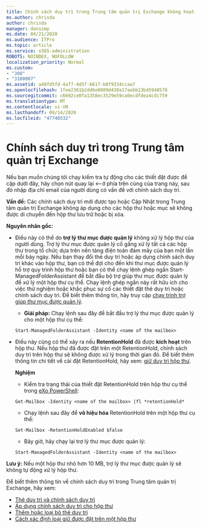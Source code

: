 ```yaml
---
title: Chính sách duy trì trong Trung tâm quản trị Exchange không hoạt động
ms.author: chrisda
author: chrisda
manager: dansimp
ms.date: 04/21/2020
ms.audience: ITPro
ms.topic: article
ms.service: o365-administration
ROBOTS: NOINDEX, NOFOLLOW
localization_priority: Normal
ms.custom:
- "308"
- "3100007"
ms.assetid: a48fd5fd-4af7-4d5f-b617-b0f9334ccaa7
ms.openlocfilehash: 1fee2361b2dd6e0989d430a17aebb13bd5948578
ms.sourcegitcommit: c6692ce0fa1358ec3529e59ca0ecdfdea4cdc759
ms.translationtype: MT
ms.contentlocale: vi-VN
ms.lasthandoff: 09/14/2020
ms.locfileid: "47740532"
---
```

# <a name="retention-policies-in-exchange-admin-center"></a>Chính sách duy trì trong Trung tâm quản trị Exchange

Nếu bạn muốn chúng tôi chạy kiểm tra tự động cho các thiết đặt được đề cập dưới đây, hãy chọn nút quay lại <--ở phía trên cùng của trang này, sau đó nhập địa chỉ email của người dùng có vấn đề với chính sách duy trì.

 **Vấn đề:** Các chính sách duy trì mới được tạo hoặc Cập Nhật trong Trung tâm quản trị Exchange không áp dụng cho các hộp thư hoặc mục sẽ không được di chuyển đến hộp thư lưu trữ hoặc bị xóa. 
  
 **Nguyên nhân gốc:**
  
- Điều này có thể do **trợ lý thư mục được quản lý** không xử lý hộp thư của người dùng. Trợ lý thư mục được quản lý cố gắng xử lý tất cả các hộp thư trong tổ chức dựa trên nền tảng điện toán đám mây của bạn một lần mỗi bảy ngày. Nếu bạn thay đổi thẻ duy trì hoặc áp dụng chính sách duy trì khác vào hộp thư, bạn có thể đợi cho đến khi thư mục được quản lý hỗ trợ quy trình hộp thư hoặc bạn có thể chạy lệnh ghép ngắn Start-ManagedFolderAssistant để bắt đầu bộ trợ giúp thư mục được quản lý để xử lý một hộp thư cụ thể. Chạy lệnh ghép ngắn này rất hữu ích cho việc thử nghiệm hoặc khắc phục sự cố các thiết đặt thẻ duy trì hoặc chính sách duy trì. Để biết thêm thông tin, hãy truy cập [chạy trình trợ giúp thư mục được quản lý](https://msdn.microsoft.com/library/gg271153%28v=exchsrvcs.149%29.aspx#managedfolderassist).
    
  - **Giải pháp:** Chạy lệnh sau đây để bắt đầu trợ lý thư mục được quản lý cho một hộp thư cụ thể:
    
  ```
  Start-ManagedFolderAssistant -Identity <name of the mailbox>
  ```

- Điều này cũng có thể xảy ra nếu **RetentionHold** đã được **kích hoạt** trên hộp thư. Nếu hộp thư đã được đặt trên một RetentionHold, chính sách duy trì trên hộp thư sẽ không được xử lý trong thời gian đó. Để biết thêm thông tin chi tiết về cài đặt RetentionHold, hãy xem: [giữ duy trì hộp thư](https://docs.microsoft.com/exchange/security-and-compliance/messaging-records-management/mailbox-retention-hold).
    
    **Nghiệm**
    
  - Kiểm tra trạng thái của thiết đặt RetentionHold trên hộp thư cụ thể trong [eXo PowerShell](https://docs.microsoft.com/powershell/exchange/exchange-online/connect-to-exchange-online-powershell/connect-to-exchange-online-powershell?view=exchange-ps):
    
  ```
  Get-Mailbox -Identity <name of the mailbox> |fl *retentionHold*
  ```

  - Chạy lệnh sau đây để **vô hiệu hóa** RetentionHold trên một hộp thư cụ thể:
    
  ```
  Set-Mailbox -RetentionHoldEnabled $false
  ```

  - Bây giờ, hãy chạy lại trợ lý thư mục được quản lý:
    
  ```
  Start-ManagedFolderAssistant -Identity <name of the mailbox>
  ```

 **Lưu ý:** Nếu một hộp thư nhỏ hơn 10 MB, trợ lý thư mục được quản lý sẽ không tự động xử lý hộp thư.
 
Để biết thêm thông tin về chính sách duy trì trong Trung tâm quản trị Exchange, hãy xem:
- [Thẻ duy trì và chính sách duy trì](https://docs.microsoft.com/exchange/security-and-compliance/messaging-records-management/retention-tags-and-policies)
- [Áp dụng chính sách duy trì cho hộp thư](https://docs.microsoft.com/exchange/security-and-compliance/messaging-records-management/apply-retention-policy)
- [Thêm hoặc loại bỏ thẻ duy trì](https://docs.microsoft.com/exchange/security-and-compliance/messaging-records-management/add-or-remove-retention-tags)
- [Cách xác định loại giữ được đặt trên một hộp thư](https://docs.microsoft.com/microsoft-365/compliance/identify-a-hold-on-an-exchange-online-mailbox)
